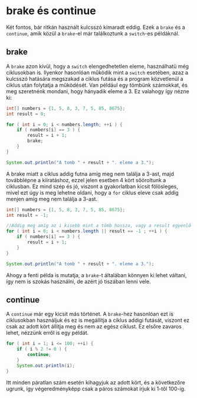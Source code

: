 # brake és continue
Két fontos, bár ritkán használt kulcsszó kimaradt eddig. Ezek a `brake` és a `continue`, amik közül a `brake`-el már találkoztunk a `switch`-es példáknál.

## brake
A `brake` azon kívül, hogy a `switch` elengedhetetlen eleme, használhatü még ciklusokban is. Ilyenkor hasonlóan működik mint a `switch` esetében, azaz a kulcsszó hatására megszakad a ciklus futása és a program közvetlenül a ciklus után folytatja a működését. Van például egy tömbünk számokkat, és meg szeretnénk mondani, hogy hányadik eleme a 3. Ez valahogy így nézne ki:

```java
int[] numbers = {1, 5, 8, 3, 7, 5, 85, 8675};
int result = 0;

for ( int i = 0; i < numbers.length; ++i ) {
    if ( numbers[i] == 3 ) {
        result = i + 1;
        brake;
    }
}

System.out.println("A tomb " + result + ". eleme a 3.");
```
A brake miatt a ciklus addig futna amíg meg nem találja a 3-ast, majd továbblépne a kiíratáshoz, ezzel jelen esetben 4 kört sőóroltunk a ciklusban. Ez mind szép és jó, viszont a gyakorlatban kicsit fölösleges, mivel ezt úgy is meg lehetne oldani, hogy a `for` ciklus eleve csak addig menjen amíg meg nem találja a 3-ast.
```java
int[] numbers = {1, 5, 8, 3, 7, 5, 85, 8675};
int result = -1;

//Addig meg amíg az i kisebb mint a tömb hossza, vagy a result egyenlő -1
for ( int i = 0; i < numbers.length || result == -1 ; ++i ) {
    if ( numbers[i] == 3 ) {
        result = i + 1;
    }
}

System.out.println("A tomb " + result + ". eleme a 3.");
```
Ahogy a fenti példa is mutatja, a `brake`-t általában könnyen ki lehet váltani, így nem is szokás használni, de azért jó tiszában lenni vele.

## continue
A `continue` már egy kicsit más történet. A `brake`-hez hasonlóan ezt is ciklusokban használjuk és ez is megállítja a ciklus addigi futását, viszont ez csak az adott kört állítja meg és nem az egész ciklust. Ez elsőre zavaros lehet, nézzünk erről is egy példát.
```java
for ( int i = 1; i <= 100; ++i) {
    if ( i % 2 != 0 ) {
        continue;
    }
    System.out.println(i);
}
```
Itt minden páratlan szám esetén kihagyjuk az adott kört, és a következőre ugrunk, így végeredményképp csak a páros számokat írjuk ki 1-től 100-ig.